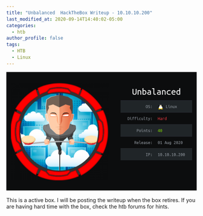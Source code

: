 ```yaml
---
title: "Unbalanced  HackTheBox Writeup - 10.10.10.200"
last_modified_at: 2020-09-14T14:40:02-05:00
categories:
  - htb
author_profile: false
tags:
  - HTB
  - Linux
---
```


![image](/assets/images/htb-boxes/unbalanced.png)

This is a active box. I will be posting the writeup when the box retires. If you are having hard time with the box, check the htb forums for hints.

